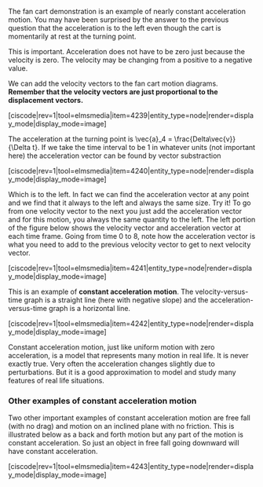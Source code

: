 The fan cart demonstration is an example of nearly constant acceleration motion. You may have been surprised by the answer to the previous question that the acceleration is to the left even though the cart is momentarily at rest at the turning point. 

<lrndesign-sidenote label="Instructor Note" icon="bookmark" bg-color="#c2e5f2">
This is important. Acceleration does not have to be zero just because the velocity is zero. The velocity may be changing from a positive to a negative value. 
</lrndesign-sidenote>

We can add the velocity vectors to the fan cart motion diagrams. **Remember that the velocity vectors are just proportional to the displacement vectors.**

[ciscode|rev=1|tool=elmsmedia|item=4239|entity_type=node|render=display_mode|display_mode=image]

The acceleration at the turning point is <lrn-math>\vec{a}_4 = \frac{Delta\vec{v}}{\Delta t}</lrn-math>. If we take the time interval to be 1 in whatever units (not important here) the acceleration vector can be found by vector substraction 

[ciscode|rev=1|tool=elmsmedia|item=4240|entity_type=node|render=display_mode|display_mode=image]

Which is to the left. In fact we can find the acceleration vector at any point and we find that it always to the left and always the same size. Try it! To go from one velocity vector to the next you just add the acceleration vector and for this motion, you always the same quantity to the left. The left portion of the figure below shows the velocity vector and acceleration vector at each time frame. Going from time 0 to 8, note how the acceleration vector is what you need to add to the previous velocity vector to get to next velocity vector. 

[ciscode|rev=1|tool=elmsmedia|item=4241|entity_type=node|render=display_mode|display_mode=image]

This is an example of **constant acceleration motion**. The velocity-versus-time graph is a straight line (here with negative slope) and the acceleration-versus-time graph is a horizontal line. 

[ciscode|rev=1|tool=elmsmedia|item=4242|entity_type=node|render=display_mode|display_mode=image]

<lrndesign-sidenote label="Instructor Note" icon="bookmark" bg-color="#c2e5f2">
Constant acceleration motion, just like uniform motion with zero acceleration, is a model that represents many motion in real life. It is never exactly true. Very often the acceleration changes slightly due to perturbations. But it is a good approximation to model and study many features of real life situations. 
</lrndesign-sidenote>

### Other examples of constant acceleration motion

Two other important examples of constant acceleration motion are free fall (with no drag) and motion on an inclined plane with no friction. This is illustrated below as a back and forth motion but any part of the motion is constant acceleration. So just an object in free fall going downward will have constant acceleration. 

[ciscode|rev=1|tool=elmsmedia|item=4243|entity_type=node|render=display_mode|display_mode=image]